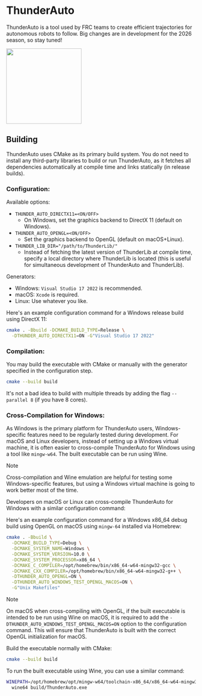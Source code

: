 # ThunderAuto

ThunderAuto is a tool used by FRC teams to create efficient trajectories for autonomous robots to follow. Big changes are in development for the 2026 season, so stay tuned!

<a href="https://apps.microsoft.com/detail/9n2hbs3wm7cm?mode=direct">
	<img src="https://get.microsoft.com/images/en-us%20dark.svg" width="200"/>
</a>



## Building

ThunderAuto uses CMake as its primary build system.
You do not need to install any third-party libraries to build or run ThunderAuto, as it fetches all dependencies automatically at compile time and links statically (in release builds).

### Configuration:
Available options:
- `THUNDER_AUTO_DIRECTX11=<ON/OFF>`
  - On Windows, set the graphics backend to DirectX 11 (default on Windows).
- `THUNDER_AUTO_OPENGL=<ON/OFF>`
  - Set the graphics backend to OpenGL (default on macOS+Linux).
- `THUNDER_LIB_DIR="/path/to/ThunderLib/"`
  - Instead of fetching the latest version of ThunderLib at compile time, specify a local directory where ThunderLib is located (this is useful for simultaneous development of ThunderAuto and ThunderLib).

Generators:
- Windows: `Visual Studio 17 2022` is recommended.
- macOS: `Xcode` is required.
- Linux: Use whatever you like.

Here's an example configuration command for a Windows release build using DirectX 11:
```bash
cmake . -Bbuild -DCMAKE_BUILD_TYPE=Release \
  -DTHUNDER_AUTO_DIRECTX11=ON -G"Visual Studio 17 2022"
```

### Compilation:
You may build the executable with CMake or manually with the generator specified in the configuration step.
```bash
cmake --build build
```
It's not a bad idea to build with multiple threads by adding the flag `--parallel 8` (if you have 8 cores).

### Cross-Compilation for Windows:
As Windows is the primary platform for ThunderAuto users, Windows-specific features need to be regularly tested during development. For macOS and Linux developers, instead of setting up a Windows virtual machine, it is often easier to cross-compile ThunderAuto for Windows using a tool like `mingw-w64`. The built executable can be run using Wine.

> [!NOTE]
> Cross-compilation and Wine emulation are helpful for testing some Windows-specific features, but using a Windows virtual machine is going to work better most of the time.

Developers on macOS or Linux can cross-compile ThunderAuto for Windows with a similar configuration command:

Here's an example configuration command for a Windows x86_64 debug build using OpenGL on macOS using `mingw-64` installed via Homebrew:

```bash
cmake . -Bbuild \
  -DCMAKE_BUILD_TYPE=Debug \
  -DCMAKE_SYSTEM_NAME=Windows \
  -DCMAKE_SYSTEM_VERSION=10.0 \
  -DCMAKE_SYSTEM_PROCESSOR=x86_64 \
  -DCMAKE_C_COMPILER=/opt/homebrew/bin/x86_64-w64-mingw32-gcc \
  -DCMAKE_CXX_COMPILER=/opt/homebrew/bin/x86_64-w64-mingw32-g++ \
  -DTHUNDER_AUTO_OPENGL=ON \
  -DTHUNDER_AUTO_WINDOWS_TEST_OPENGL_MACOS=ON \
  -G"Unix Makefiles"
```

> [!NOTE]
> On macOS when cross-compiling with OpenGL, if the built executable is intended to be run using Wine on macOS, it is required to add the `-DTHUNDER_AUTO_WINDOWS_TEST_OPENGL_MACOS=ON` option to the configuration command. This will ensure that ThunderAuto is built with the correct OpenGL initialization for macOS.

Build the executable normally with CMake:
```bash
cmake --build build
```

To run the built executable using Wine, you can use a similar command:
```bash
WINEPATH=/opt/homebrew/opt/mingw-w64/toolchain-x86_64/x86_64-w64-mingw32/bin/ \
  wine64 build/ThunderAuto.exe
```

